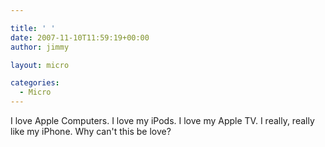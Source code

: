 ```yaml
---

title: ' '
date: 2007-11-10T11:59:19+00:00
author: jimmy

layout: micro

categories:
  - Micro
---
```



I love Apple Computers.  I love my iPods.  I love my Apple TV.  I really, really like my iPhone.  Why can't this be love? 
